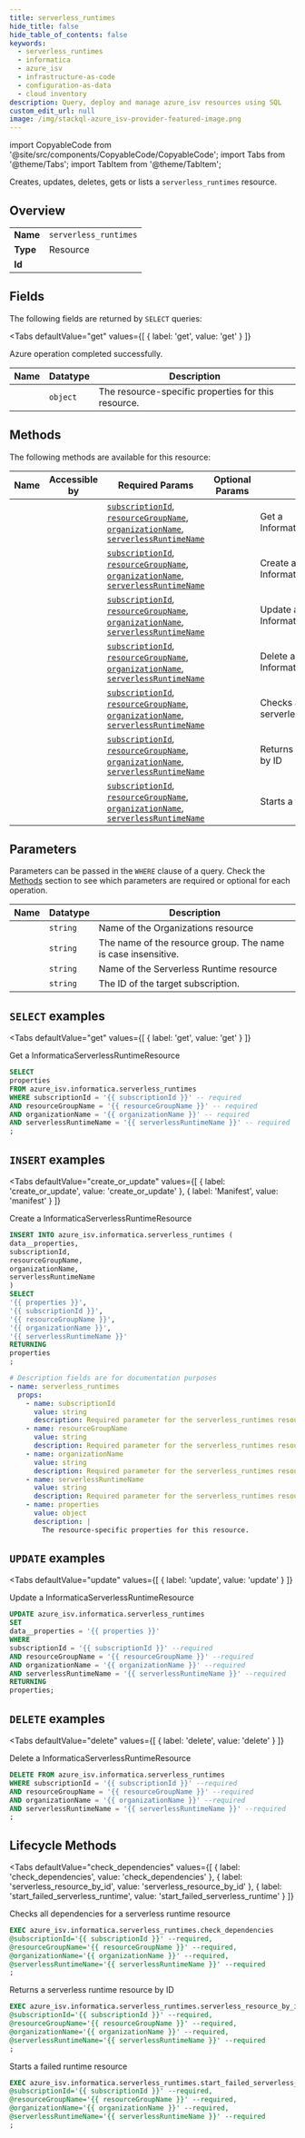 ```yaml
--- 
title: serverless_runtimes
hide_title: false
hide_table_of_contents: false
keywords:
  - serverless_runtimes
  - informatica
  - azure_isv
  - infrastructure-as-code
  - configuration-as-data
  - cloud inventory
description: Query, deploy and manage azure_isv resources using SQL
custom_edit_url: null
image: /img/stackql-azure_isv-provider-featured-image.png
---
```


import CopyableCode from '@site/src/components/CopyableCode/CopyableCode';
import Tabs from '@theme/Tabs';
import TabItem from '@theme/TabItem';

Creates, updates, deletes, gets or lists a <code>serverless_runtimes</code> resource.

## Overview
<table><tbody>
<tr><td><b>Name</b></td><td><code>serverless_runtimes</code></td></tr>
<tr><td><b>Type</b></td><td>Resource</td></tr>
<tr><td><b>Id</b></td><td><CopyableCode code="azure_isv.informatica.serverless_runtimes" /></td></tr>
</tbody></table>

## Fields

The following fields are returned by `SELECT` queries:

<Tabs
    defaultValue="get"
    values={[
        { label: 'get', value: 'get' }
    ]}
>
<TabItem value="get">

Azure operation completed successfully.

<table>
<thead>
    <tr>
    <th>Name</th>
    <th>Datatype</th>
    <th>Description</th>
    </tr>
</thead>
<tbody>
<tr>
    <td><CopyableCode code="properties" /></td>
    <td><code>object</code></td>
    <td>The resource-specific properties for this resource.</td>
</tr>
</tbody>
</table>
</TabItem>
</Tabs>

## Methods

The following methods are available for this resource:

<table>
<thead>
    <tr>
    <th>Name</th>
    <th>Accessible by</th>
    <th>Required Params</th>
    <th>Optional Params</th>
    <th>Description</th>
    </tr>
</thead>
<tbody>
<tr>
    <td><a href="#get"><CopyableCode code="get" /></a></td>
    <td><CopyableCode code="select" /></td>
    <td><a href="#parameter-subscriptionId"><code>subscriptionId</code></a>, <a href="#parameter-resourceGroupName"><code>resourceGroupName</code></a>, <a href="#parameter-organizationName"><code>organizationName</code></a>, <a href="#parameter-serverlessRuntimeName"><code>serverlessRuntimeName</code></a></td>
    <td></td>
    <td>Get a InformaticaServerlessRuntimeResource</td>
</tr>
<tr>
    <td><a href="#create_or_update"><CopyableCode code="create_or_update" /></a></td>
    <td><CopyableCode code="insert" /></td>
    <td><a href="#parameter-subscriptionId"><code>subscriptionId</code></a>, <a href="#parameter-resourceGroupName"><code>resourceGroupName</code></a>, <a href="#parameter-organizationName"><code>organizationName</code></a>, <a href="#parameter-serverlessRuntimeName"><code>serverlessRuntimeName</code></a></td>
    <td></td>
    <td>Create a InformaticaServerlessRuntimeResource</td>
</tr>
<tr>
    <td><a href="#update"><CopyableCode code="update" /></a></td>
    <td><CopyableCode code="update" /></td>
    <td><a href="#parameter-subscriptionId"><code>subscriptionId</code></a>, <a href="#parameter-resourceGroupName"><code>resourceGroupName</code></a>, <a href="#parameter-organizationName"><code>organizationName</code></a>, <a href="#parameter-serverlessRuntimeName"><code>serverlessRuntimeName</code></a></td>
    <td></td>
    <td>Update a InformaticaServerlessRuntimeResource</td>
</tr>
<tr>
    <td><a href="#delete"><CopyableCode code="delete" /></a></td>
    <td><CopyableCode code="delete" /></td>
    <td><a href="#parameter-subscriptionId"><code>subscriptionId</code></a>, <a href="#parameter-resourceGroupName"><code>resourceGroupName</code></a>, <a href="#parameter-organizationName"><code>organizationName</code></a>, <a href="#parameter-serverlessRuntimeName"><code>serverlessRuntimeName</code></a></td>
    <td></td>
    <td>Delete a InformaticaServerlessRuntimeResource</td>
</tr>
<tr>
    <td><a href="#check_dependencies"><CopyableCode code="check_dependencies" /></a></td>
    <td><CopyableCode code="exec" /></td>
    <td><a href="#parameter-subscriptionId"><code>subscriptionId</code></a>, <a href="#parameter-resourceGroupName"><code>resourceGroupName</code></a>, <a href="#parameter-organizationName"><code>organizationName</code></a>, <a href="#parameter-serverlessRuntimeName"><code>serverlessRuntimeName</code></a></td>
    <td></td>
    <td>Checks all dependencies for a serverless runtime resource</td>
</tr>
<tr>
    <td><a href="#serverless_resource_by_id"><CopyableCode code="serverless_resource_by_id" /></a></td>
    <td><CopyableCode code="exec" /></td>
    <td><a href="#parameter-subscriptionId"><code>subscriptionId</code></a>, <a href="#parameter-resourceGroupName"><code>resourceGroupName</code></a>, <a href="#parameter-organizationName"><code>organizationName</code></a>, <a href="#parameter-serverlessRuntimeName"><code>serverlessRuntimeName</code></a></td>
    <td></td>
    <td>Returns a serverless runtime resource by ID</td>
</tr>
<tr>
    <td><a href="#start_failed_serverless_runtime"><CopyableCode code="start_failed_serverless_runtime" /></a></td>
    <td><CopyableCode code="exec" /></td>
    <td><a href="#parameter-subscriptionId"><code>subscriptionId</code></a>, <a href="#parameter-resourceGroupName"><code>resourceGroupName</code></a>, <a href="#parameter-organizationName"><code>organizationName</code></a>, <a href="#parameter-serverlessRuntimeName"><code>serverlessRuntimeName</code></a></td>
    <td></td>
    <td>Starts a failed runtime resource</td>
</tr>
</tbody>
</table>

## Parameters

Parameters can be passed in the `WHERE` clause of a query. Check the [Methods](#methods) section to see which parameters are required or optional for each operation.

<table>
<thead>
    <tr>
    <th>Name</th>
    <th>Datatype</th>
    <th>Description</th>
    </tr>
</thead>
<tbody>
<tr id="parameter-organizationName">
    <td><CopyableCode code="organizationName" /></td>
    <td><code>string</code></td>
    <td>Name of the Organizations resource</td>
</tr>
<tr id="parameter-resourceGroupName">
    <td><CopyableCode code="resourceGroupName" /></td>
    <td><code>string</code></td>
    <td>The name of the resource group. The name is case insensitive.</td>
</tr>
<tr id="parameter-serverlessRuntimeName">
    <td><CopyableCode code="serverlessRuntimeName" /></td>
    <td><code>string</code></td>
    <td>Name of the Serverless Runtime resource</td>
</tr>
<tr id="parameter-subscriptionId">
    <td><CopyableCode code="subscriptionId" /></td>
    <td><code>string</code></td>
    <td>The ID of the target subscription.</td>
</tr>
</tbody>
</table>

## `SELECT` examples

<Tabs
    defaultValue="get"
    values={[
        { label: 'get', value: 'get' }
    ]}
>
<TabItem value="get">

Get a InformaticaServerlessRuntimeResource

```sql
SELECT
properties
FROM azure_isv.informatica.serverless_runtimes
WHERE subscriptionId = '{{ subscriptionId }}' -- required
AND resourceGroupName = '{{ resourceGroupName }}' -- required
AND organizationName = '{{ organizationName }}' -- required
AND serverlessRuntimeName = '{{ serverlessRuntimeName }}' -- required
;
```
</TabItem>
</Tabs>


## `INSERT` examples

<Tabs
    defaultValue="create_or_update"
    values={[
        { label: 'create_or_update', value: 'create_or_update' },
        { label: 'Manifest', value: 'manifest' }
    ]}
>
<TabItem value="create_or_update">

Create a InformaticaServerlessRuntimeResource

```sql
INSERT INTO azure_isv.informatica.serverless_runtimes (
data__properties,
subscriptionId,
resourceGroupName,
organizationName,
serverlessRuntimeName
)
SELECT 
'{{ properties }}',
'{{ subscriptionId }}',
'{{ resourceGroupName }}',
'{{ organizationName }}',
'{{ serverlessRuntimeName }}'
RETURNING
properties
;
```
</TabItem>
<TabItem value="manifest">

```yaml
# Description fields are for documentation purposes
- name: serverless_runtimes
  props:
    - name: subscriptionId
      value: string
      description: Required parameter for the serverless_runtimes resource.
    - name: resourceGroupName
      value: string
      description: Required parameter for the serverless_runtimes resource.
    - name: organizationName
      value: string
      description: Required parameter for the serverless_runtimes resource.
    - name: serverlessRuntimeName
      value: string
      description: Required parameter for the serverless_runtimes resource.
    - name: properties
      value: object
      description: |
        The resource-specific properties for this resource.
```
</TabItem>
</Tabs>


## `UPDATE` examples

<Tabs
    defaultValue="update"
    values={[
        { label: 'update', value: 'update' }
    ]}
>
<TabItem value="update">

Update a InformaticaServerlessRuntimeResource

```sql
UPDATE azure_isv.informatica.serverless_runtimes
SET 
data__properties = '{{ properties }}'
WHERE 
subscriptionId = '{{ subscriptionId }}' --required
AND resourceGroupName = '{{ resourceGroupName }}' --required
AND organizationName = '{{ organizationName }}' --required
AND serverlessRuntimeName = '{{ serverlessRuntimeName }}' --required
RETURNING
properties;
```
</TabItem>
</Tabs>


## `DELETE` examples

<Tabs
    defaultValue="delete"
    values={[
        { label: 'delete', value: 'delete' }
    ]}
>
<TabItem value="delete">

Delete a InformaticaServerlessRuntimeResource

```sql
DELETE FROM azure_isv.informatica.serverless_runtimes
WHERE subscriptionId = '{{ subscriptionId }}' --required
AND resourceGroupName = '{{ resourceGroupName }}' --required
AND organizationName = '{{ organizationName }}' --required
AND serverlessRuntimeName = '{{ serverlessRuntimeName }}' --required
;
```
</TabItem>
</Tabs>


## Lifecycle Methods

<Tabs
    defaultValue="check_dependencies"
    values={[
        { label: 'check_dependencies', value: 'check_dependencies' },
        { label: 'serverless_resource_by_id', value: 'serverless_resource_by_id' },
        { label: 'start_failed_serverless_runtime', value: 'start_failed_serverless_runtime' }
    ]}
>
<TabItem value="check_dependencies">

Checks all dependencies for a serverless runtime resource

```sql
EXEC azure_isv.informatica.serverless_runtimes.check_dependencies 
@subscriptionId='{{ subscriptionId }}' --required, 
@resourceGroupName='{{ resourceGroupName }}' --required, 
@organizationName='{{ organizationName }}' --required, 
@serverlessRuntimeName='{{ serverlessRuntimeName }}' --required
;
```
</TabItem>
<TabItem value="serverless_resource_by_id">

Returns a serverless runtime resource by ID

```sql
EXEC azure_isv.informatica.serverless_runtimes.serverless_resource_by_id 
@subscriptionId='{{ subscriptionId }}' --required, 
@resourceGroupName='{{ resourceGroupName }}' --required, 
@organizationName='{{ organizationName }}' --required, 
@serverlessRuntimeName='{{ serverlessRuntimeName }}' --required
;
```
</TabItem>
<TabItem value="start_failed_serverless_runtime">

Starts a failed runtime resource

```sql
EXEC azure_isv.informatica.serverless_runtimes.start_failed_serverless_runtime 
@subscriptionId='{{ subscriptionId }}' --required, 
@resourceGroupName='{{ resourceGroupName }}' --required, 
@organizationName='{{ organizationName }}' --required, 
@serverlessRuntimeName='{{ serverlessRuntimeName }}' --required
;
```
</TabItem>
</Tabs>
